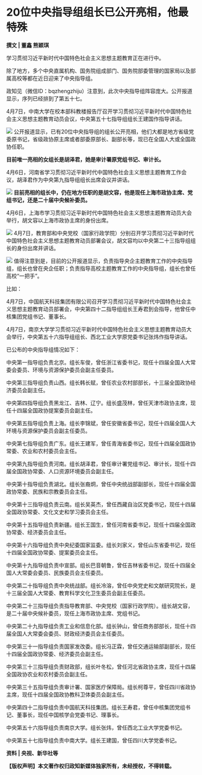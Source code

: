 # 20位中央指导组组长已公开亮相，他最特殊

**撰文 | 董鑫 熊颖琪**

学习贯彻习近平新时代中国特色社会主义思想主题教育正在进行中。

除了地方，多个中央直属机构、国务院组成部门、国务院部委管理的国家局以及部属高校等都在近日迎来了中央指导组。

政知见（微信ID：bqzhengzhiju）注意到，此次中央指导组阵容庞大。公开报道显示，序列已经排到了第五十七。

4月7日，中南大学在校本部科教楼报告厅召开学习贯彻习近平新时代中国特色社会主义思想主题教育动员会议，中央第五十七指导组组长王建国作指导讲话。

![](https://inews.gtimg.com/news_bt/OLrBWz-40kUyfE9gyehD4LSHZtwdUPzZu8hecnsfS4eD4AA/1000)
公开报道显示，已有20位中央指导组的组长公开亮相，他们大都是地方省级党委原书记，省级政协原主席或者部委原部长、副部长等，现已在全国人大或全国政协任职。

**目前唯一亮相的女组长是胡泽君，她是审计署原党组书记、审计长。**

4月6日，河南省学习贯彻习近平新时代中国特色社会主义思想主题教育工作会议，胡泽君作为中央第九指导组组长出席会议并讲话。

![](https://inews.gtimg.com/news_bt/OgqPJAF5XdV2-0U6m2bnpzAVkYFWmO1Jmm6ytx10EG0sgAA/1000)
**目前亮相的组长中，仍在地方任职的是胡文容，他是现任上海市政协主席、党组书记，还是二十届中央候补委员。**

4月6日，上海市学习贯彻习近平新时代中国特色社会主义思想主题教育动员大会举行，胡文容以上海市政协主席的身份出席。

![](https://inews.gtimg.com/news_bt/OtYkms1RXktV5CCYeItvhTShVnWxJs4ecQkJ1kZfF2400AA/1000)
4月7日，教育部和中央党校（国家行政学院）分别召开学习贯彻习近平新时代中国特色社会主义思想主题教育动员部署会议，胡文容均以中央第二十三指导组组长的身份出席并讲话。

![](https://inews.gtimg.com/news_bt/OleDlRkACUOVqPyMDpds2ahTf_ddiigXexrjq5DeojUO8AA/1000)
值得注意到是，目前的公开报道显示，负责指导央企主题教育工作的中央指导组，组长也曾在央企任职；负责指导高校主题教育工作的中央指导组，组长也曾任高校“一把手”。

比如：

4月7日，中国航天科技集团有限公司召开学习贯彻习近平新时代中国特色社会主义思想主题教育动员部署会，中央第四十二指导组组长王寿君到会指导，他曾任中核集团党组书记、董事长。

4月7日，南京大学学习贯彻习近平新时代中国特色社会主义思想主题教育动员大会举行，中央第五十六指导组组长、西北工业大学原党委书记张炜作指导讲话。

已公布的中央指导组情况如下：

中央第一指导组负责北京。组长车俊，曾任浙江省委书记，现任十四届全国人大常委会委员、环境与资源保护委员会副主任委员。

中央第三指导组负责山西。组长韩长赋，曾任农业农村部部长，十三届全国政协经济委员会副主任。

中央第四指导组负责黑龙江、吉林、辽宁。组长盛茂林，曾任天津市政协主席，现任十四届全国政协提案委员会副主任。

中央第五指导组负责上海。组长李锦斌，曾任安徽省委书记，现任十四届全国人大环境与资源保护委员会副主任委员。

中央第七指导组负责广东。组长王建军，曾任青海省委书记，现任十四届全国政协常委、农业和农村委员会主任。

中央第九指导组负责河南。组长胡泽君，曾任审计署党组书记、审计长，现任十四届全国政协常委、人口资源环境委员会副主任。

中央第十指导组负责湖北。组长张裔炯，曾任中央统战部副部长，现任十四届全国政协常委、民族和宗教委员会主任。

中央第十三指导组负责云南。组长吴英杰，曾任西藏自治区党委书记，现任十四届全国政协常委、文化文史和学习委员会主任。

中央第十五指导组负责新疆。组长王国生，曾任河南省委书记，现任十四届全国政协常委、经济委员会主任。

中央第十六指导组负责中央纪委国家监委。组长刘家义，曾任山东省委书记，现任十四届全国政协常委、提案委员会主任。

中央第十九指导组负责中宣部。组长巴音朝鲁，曾任吉林省委书记，现任十四届全国人大常委会委员、民族委员会主任委员。

中央第二十指导组负责中央统战部。组长冷溶，曾任中央党史和文献研究院长，是十三届全国人大常委、教育科学文化卫生委员会副主任委员。

中央第二十三指导组负责指导教育部、中央党校（国家行政学院）。组长胡文容，是二十届中央候补委员，现任上海市政协主席、党组书记。

中央第二十九指导组负责工业和信息化部。组长钟山，曾任商务部部长，现任十四届全国人大常委会委员、财政经济委员会主任委员。

中央第三十一指导组负责国家发改委。组长冯正霖，曾任交通运输部副部长，现任十四届全国政协常委、经济委员会副主任。

中央第三十三指导组负责财政部，组长叶冬松，曾任河北省政协主席，现任十四届全国政协农业和农村委员会副主任。

中央第三十五指导组负责审计署、国家医疗保障局。组长柯尊平，曾任四川省政协主席，现任十四届全国政协教科卫体委员会副主任。

中央第四十二指导组负责中国航天科技集团。组长王寿君，曾任中核集团党组书记、董事长，现任中国核学会党委书记、理事长。

中央第五十六指导组负责南京大学。组长张炜，曾任西北工业大学党委书记。

中央第五十七指导组负责中南大学。组长王建国，曾任四川大学党委书记。

**资料 | 央视、新华社等**

**【版权声明】本文著作权归政知新媒体独家所有，未经授权，不得转载。**

